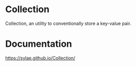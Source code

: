 # Collection 

Collection, an utility to conventionally store a key-value pair.

# Documentation
https://sylae.github.io/Collection/
